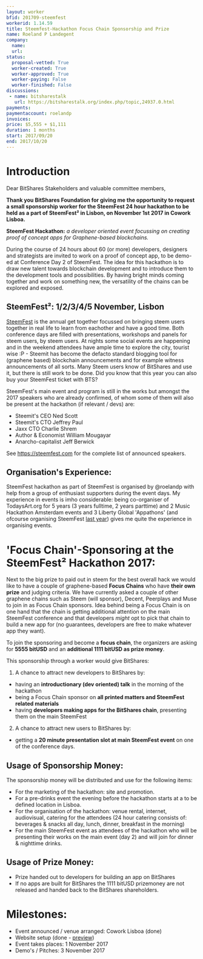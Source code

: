 ```yaml
---
layout: worker
bfid: 201709-steemfest
workerid: 1.14.59
title: Steemfest-Hackathon Focus Chain Sponsorship and Prize
name: Roeland P Landegent
company:
  name:
  url:
status:
  proposal-vetted: True
  worker-created: True
  worker-approved: True
  worker-paying: False
  worker-finished: False
discussions:
 - name: bitsharestalk
   url: https://bitsharestalk.org/index.php/topic,24937.0.html
payments:
paymentaccount: roelandp
invoices:
price: $5,555 + $1,111
duration: 1 months
start: 2017/09/20
end: 2017/10/20
---
```

# Introduction

Dear BitShares Stakeholders and valuable committee members, 

**Thank you BitShares Foundation for giving me the opportunity to
request a small sponsorship worker for the SteemFest 24 hour hackathon
to be held as a part of SteemFest² in Lisbon, on November 1st 2017 in
Cowork Lisboa.**

**SteemFest Hackathon:** _a developer oriented event focussing on
creating proof of concept apps for Graphene-based blockchains._

During the course of 24 hours about 60 (or more) developers, designers
and strategists are invited to work on a proof of concept app, to be
demo-ed at Conference Day 2 of SteemFest. The idea for this hackathon is
to draw new talent towards blockchain development and to introduce them
to the development tools and possibilities. By having bright minds
coming together and work on something new, the versatility of the chains
can be explored and exposed. 

## SteemFest²: 1/2/3/4/5 November, Lisbon

[SteemFest](https://steemfest.com) is the annual get together focussed
on bringing steem users together in real life to learn from eachother
and have a good time. Both conference days are filled with
presentations, workshops and panels for steem users, by steem users. At
nights some social events are happening and in the weekend attendees
have ample time to explore the city, tourist wise :P - Steemit has
become the defacto standard blogging tool for (graphene based)
blockchain announcements and for example witness announcements of all
sorts. Many Steem users know of BitShares and use it, but there is still
work to be done. Did you know that this year you can also buy your
SteemFest ticket with BTS? 

SteemFest's main event and program is still in the works but amongst the
2017 speakers who are already confirmed, of whom some of them will also
be present at the hackathon (if relevant / devs) are: 
- Steemit's CEO Ned Scott
- Steemit's CTO Jeffrey Paul
- Jaxx CTO Charlie Shrem
- Author & Economist William Mougayar
- Anarcho-capitalist Jeff Berwick

See https://steemfest.com for the complete list of announced speakers. 

## Organisation's Experience: 

SteemFest hackathon as part of SteemFest is organised by @roelandp with
help from a group of enthusiast supporters during the event days. My
experience in events is imho considerable: being co-organiser of
TodaysArt.org for 5 years (3 years fulltime, 2 years parttime) and 2
Music Hackathon Amsterdam events and 3 Liberty Global 'Appathons' (and
ofcourse organising SteemFest [last year](https://steemfest.salon.io))
gives me quite the experience in organising events.

# 'Focus Chain'-Sponsoring at the SteemFest² Hackathon 2017:

Next to the big prize to paid out in steem for the best overall hack we
would like to have a couple of graphene-based **Focus Chains** who have
**their own prize** and judging criteria. We have currently asked a
couple of other graphene chains such as Steem (will sponsor), Decent,
Peerplays and Muse to join in as Focus Chain sponsors. Idea behind being
a Focus Chain is on one hand that the chain is getting additional
attention on the main SteemFest conference and that developers _might_ opt to pick
that chain to build a new app for (no guarantees, developers are free to
make whatever app they want). 

To join the sponsoring and become a **focus chain**, the organizers are
asking for **5555 bitUSD** and an **additional 1111 bitUSD as prize
money**.
 
This sponsorship through a worker would give BitShares: 

1. A chance to attract new developers to BitShares by:
 - having an **introductionary (dev oriented) talk** in the morning of the hackathon
 - being a Focus Chain sponsor on **all printed matters and SteemFest related materials** 
 - having **developers making apps for the BitShares chain**, presenting them on the main SteemFest
2. A chance to attract new users to BitShares by:
 - getting a **20 minute presentation slot at main SteemFest event** on one of the conference days.

## Usage of Sponsorship Money:
The sponsorship money will be distributed and use for the following items:
- For the marketing of the hackathon: site and promotion. 
- For a pre-drinks event the evening before the hackathon starts at a to be defined location in Lisboa. 
- For the organisation of the hackathon: venue rental, internet,
  audiovisual, catering for the attendees (24 hour catering consists of:
  beverages & snacks all day, lunch, dinner, breakfast in the morning)
- For the main SteemFest event as attendees of the hackathon who will be presenting their works on the
  main event (day 2) and will join for dinner & nighttime drinks. 

## Usage of Prize Money:

- Prize handed out to developers for building an app on BitShares
- If no apps are built for BitShares the 1111 bitUSD prizemoney are not
  released and handed back to the BitShares shareholders.

# Milestones:
- Event announced / venue arranged: Cowork Lisboa (done)
- Website setup (done - [preview](https://steemfest.devpost.com/?preview_token=SA4VTZQ33zpM0lpEjI6HqMdS746Vf%2BaDVvcJMNzYqPk%3D))
- Event takes places: 1 November 2017
- Demo's / Pitches: 3 November 2017
